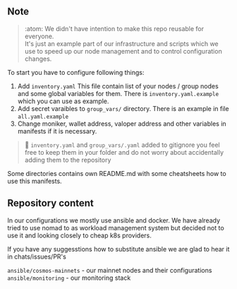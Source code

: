 ## Note

> :atom: We didn't have intention to make this repo reusable for everyone.</br>
> It's just an example part of our infrastructure and scripts which we use to speed up our node management and to control configuration changes.

To start you have to configure following things:

1. Add `inventory.yaml`
   This file contain list of your nodes / group nodes and some global variables for them.
   There is `inventory.yaml.example` which you can use as example.
2. Add secret varaibles to `group_vars/` directory.
   There is an example in file `all.yaml.example`
3. Change moniker, wallet address, valoper address and other variables in manifests if it is necessary.

> :eyes: `inventory.yaml` and `group_vars/.yaml` added to gitignore you feel free to keep them in your folder and do not worry about accidentally adding them to the repository

Some directories contains own README.md with some cheatsheets how to use this manifests.

## Repository content

In our configurations we mostly use ansible and docker.
We have already tried to use nomad to as workload management system but decided not to use it and looking closely to cheap k8s providers.

If you have any suggesstions how to substitute ansible we are glad to hear it in chats/issues/PR's

`ansible/cosmos-mainnets` - our mainnet nodes and their configurations
`ansible/monitoring` - our monitoring stack
